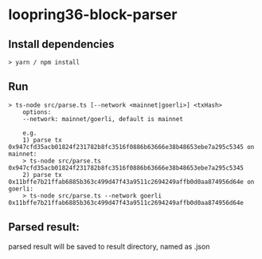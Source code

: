 # loopring36-block-parser

## Install dependencies
```
> yarn / npm install
```

## Run
```
> ts-node src/parse.ts [--network <mainnet|goerli>] <txHash>  
    options:   
    --network: mainnet/goerli, default is mainnet  

    e.g.   
    1) parse tx 0x947cfd35acb01824f231782b8fc3516f0886b63666e38b48653ebe7a295c5345 on mainnet:   
    > ts-node src/parse.ts 0x947cfd35acb01824f231782b8fc3516f0886b63666e38b48653ebe7a295c5345  
    2) parse tx 0x11bffe7b21ffab6885b363c499d47f43a9511c2694249affb0d0aa874956d64e on goerli:  
    > ts-node src/parse.ts --network goerli 0x11bffe7b21ffab6885b363c499d47f43a9511c2694249affb0d0aa874956d64e  
```

## Parsed result:  
parsed result will be saved to result directory, named as <txHash>.json
